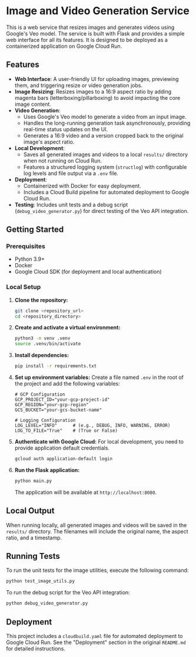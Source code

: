 # Image and Video Generation Service

This is a web service that resizes images and generates videos using Google's Veo model. The service is built with Flask and provides a simple web interface for all its features. It is designed to be deployed as a containerized application on Google Cloud Run.

## Features

-   **Web Interface**: A user-friendly UI for uploading images, previewing them, and triggering resize or video generation jobs.
-   **Image Resizing**: Resizes images to a 16:9 aspect ratio by adding magenta bars (letterboxing/pillarboxing) to avoid impacting the core image content.
-   **Video Generation**:
    -   Uses Google's Veo model to generate a video from an input image.
    -   Handles the long-running generation task asynchronously, providing real-time status updates on the UI.
    -   Generates a 16:9 video and a version cropped back to the original image's aspect ratio.
-   **Local Development**:
    -   Saves all generated images and videos to a local `results/` directory when not running on Cloud Run.
    -   Features a structured logging system (`structlog`) with configurable log levels and file output via a `.env` file.
-   **Deployment**:
    -   Containerized with Docker for easy deployment.
    -   Includes a Cloud Build pipeline for automated deployment to Google Cloud Run.
-   **Testing**: Includes unit tests and a debug script (`debug_video_generator.py`) for direct testing of the Veo API integration.

## Getting Started

### Prerequisites

-   Python 3.9+
-   Docker
-   Google Cloud SDK (for deployment and local authentication)

### Local Setup

1.  **Clone the repository:**
    ```bash
    git clone <repository_url>
    cd <repository_directory>
    ```

2.  **Create and activate a virtual environment:**
    ```bash
    python3 -m venv .venv
    source .venv/bin/activate
    ```

3.  **Install dependencies:**
    ```bash
    pip install -r requirements.txt
    ```

4.  **Set up environment variables:**
    Create a file named `.env` in the root of the project and add the following variables:
    ```
    # GCP Configuration
    GCP_PROJECT_ID="your-gcp-project-id"
    GCP_REGION="your-gcp-region"
    GCS_BUCKET="your-gcs-bucket-name"

    # Logging Configuration
    LOG_LEVEL="INFO"      # (e.g., DEBUG, INFO, WARNING, ERROR)
    LOG_TO_FILE="True"    # (True or False)
    ```

5.  **Authenticate with Google Cloud:**
    For local development, you need to provide application default credentials.
    ```bash
    gcloud auth application-default login
    ```

6.  **Run the Flask application:**
    ```bash
    python main.py
    ```
    The application will be available at `http://localhost:8080`.

## Local Output

When running locally, all generated images and videos will be saved in the `results/` directory. The filenames will include the original name, the aspect ratio, and a timestamp.

## Running Tests

To run the unit tests for the image utilities, execute the following command:
```bash
python test_image_utils.py
```

To run the debug script for the Veo API integration:
```bash
python debug_video_generator.py
```

## Deployment

This project includes a `cloudbuild.yaml` file for automated deployment to Google Cloud Run. See the "Deployment" section in the original `README.md` for detailed instructions.